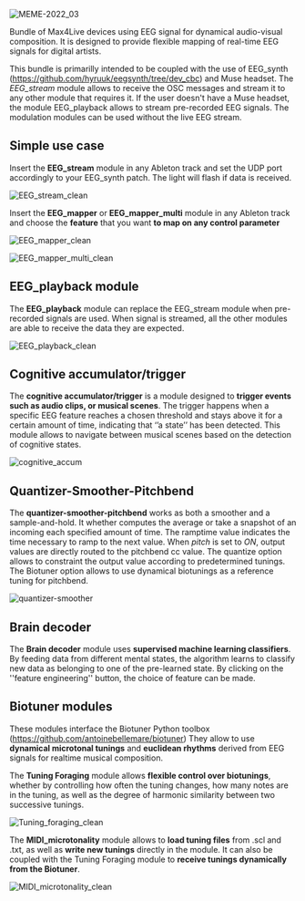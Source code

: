 ![MEME-2022_03](https://user-images.githubusercontent.com/49297774/151102306-3c10e827-45d8-4783-a560-400613e6db8f.png)

Bundle of Max4Live devices using EEG signal for dynamical audio-visual composition. It is designed to provide flexible mapping of real-time EEG signals for digital artists.

This bundle is primarilly intended to be coupled with the use of EEG_synth (https://github.com/hyruuk/eegsynth/tree/dev_cbc) and Muse headset.
The _EEG_stream_ module allows to receive the OSC messages and stream it to any other module that requires it.
If the user doesn't have a Muse headset, the module EEG_playback allows to stream pre-recorded EEG signals.
The modulation modules can be used without the live EEG stream.

## Simple use case

Insert the __EEG_stream__ module in any Ableton track and set the UDP port accordingly to your EEG_synth patch. The light will flash if data is received.

![EEG_stream_clean](https://user-images.githubusercontent.com/49297774/151845478-ed5d5aa7-0a81-47cf-8626-7b2f2ce7f4d5.png)

Insert the **EEG_mapper** or **EEG_mapper_multi** module in any Ableton track and choose the **feature** that you want **to map on any control parameter**

![EEG_mapper_clean](https://user-images.githubusercontent.com/49297774/151845504-3863b0b5-da4d-46d0-bc55-561b9fbe43be.png)

![EEG_mapper_multi_clean](https://user-images.githubusercontent.com/49297774/151845514-2d0bad5b-b66e-4a45-8597-d5ae684529dd.png)

## EEG_playback module

The **EEG_playback** module can replace the EEG_stream module when pre-recorded signals are used. When signal is streamed, all the other modules are able to receive the data they are expected.

![EEG_playback_clean](https://user-images.githubusercontent.com/49297774/151845530-73d9de6e-d0eb-43ab-812f-b5784a88bf41.png)

## Cognitive accumulator/trigger

The **cognitive accumulator/trigger** is a module designed to **trigger events such as audio clips, or musical scenes**. The trigger happens when a specific EEG feature reaches a chosen threshold and stays above it for a certain amount of time, indicating that ‘’a state’’ has been detected. This module allows to navigate between musical scenes based on the detection of cognitive states. 

![cognitive_accum](https://user-images.githubusercontent.com/49297774/151845549-7886d0d9-c4ca-4b3c-a5c6-8220d1152fac.png)

## Quantizer-Smoother-Pitchbend

The **quantizer-smoother-pitchbend** works as both a smoother and a sample-and-hold. It whether computes the average or take a snapshot of an incoming each specified amount of time. The ramptime value indicates the time necessary to ramp to the next value. When _pitch_ is set to _ON_, output values are directly routed to the pitchbend cc value. The quantize option allows to constraint the output value according to predetermined tunings. The Biotuner option allows to use dynamical biotunings as a reference tuning for pitchbend.   

![quantizer-smoother](https://user-images.githubusercontent.com/49297774/151844355-782082f3-3d1f-4c7a-9630-c87409c01cea.png)


## Brain decoder

The **Brain decoder** module uses **supervised machine learning classifiers**. By feeding data from different mental states, the algorithm learns to classify new data as belonging to one of the pre-learned state. By clicking on the ''feature engineering'' button, the choice of feature can be made.

## Biotuner modules

These modules interface the Biotuner Python toolbox (https://github.com/antoinebellemare/biotuner)
They allow to use **dynamical microtonal tunings** and **euclidean rhythms** derived from EEG signals for realtime musical composition.

The **Tuning Foraging** module allows **flexible control over biotunings**, whether by controlling how often the tuning changes, how many notes are in the tuning, as well as the degree of harmonic similarity between two successive tunings. 

![Tuning_foraging_clean](https://user-images.githubusercontent.com/49297774/151845582-93dc7509-00aa-4430-876f-2fa14d691c2a.png)

The **MIDI_microtonality** module allows to **load tuning files** from .scl and .txt, as well as **write new tunings** directly in the module. It can also be coupled with the Tuning Foraging module to **receive tunings dynamically from the Biotuner**.

![MIDI_microtonality_clean](https://user-images.githubusercontent.com/49297774/151845607-9367cadd-68ee-4c19-ae4a-8ad99d942e21.png)




